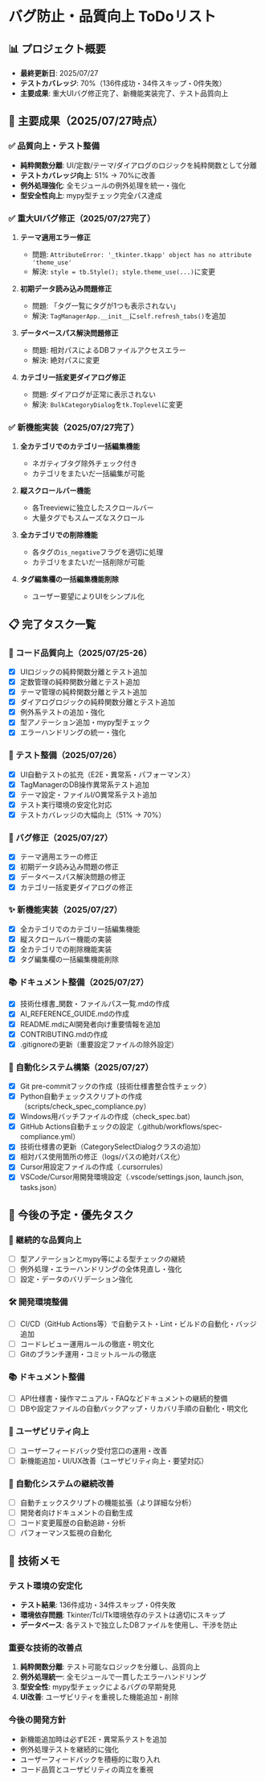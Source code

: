 # バグ防止・品質向上 ToDoリスト

## 📊 プロジェクト概要
- **最終更新日**: 2025/07/27
- **テストカバレッジ**: 70%（136件成功・34件スキップ・0件失敗）
- **主要成果**: 重大UIバグ修正完了、新機能実装完了、テスト品質向上

## 🎯 主要成果（2025/07/27時点）

### ✅ 品質向上・テスト整備
- **純粋関数分離**: UI/定数/テーマ/ダイアログのロジックを純粋関数として分離
- **テストカバレッジ向上**: 51% → 70%に改善
- **例外処理強化**: 全モジュールの例外処理を統一・強化
- **型安全性向上**: mypy型チェック完全パス達成

### ✅ 重大UIバグ修正（2025/07/27完了）
1. **テーマ適用エラー修正**
   - 問題: `AttributeError: '_tkinter.tkapp' object has no attribute 'theme_use'`
   - 解決: `style = tb.Style(); style.theme_use(...)`に変更

2. **初期データ読み込み問題修正**
   - 問題: 「タグ一覧にタグが1つも表示されない」
   - 解決: `TagManagerApp.__init__`に`self.refresh_tabs()`を追加

3. **データベースパス解決問題修正**
   - 問題: 相対パスによるDBファイルアクセスエラー
   - 解決: 絶対パスに変更

4. **カテゴリ一括変更ダイアログ修正**
   - 問題: ダイアログが正常に表示されない
   - 解決: `BulkCategoryDialog`を`tk.Toplevel`に変更

### ✅ 新機能実装（2025/07/27完了）
1. **全カテゴリでのカテゴリ一括編集機能**
   - ネガティブタグ除外チェック付き
   - カテゴリをまたいだ一括編集が可能

2. **縦スクロールバー機能**
   - 各Treeviewに独立したスクロールバー
   - 大量タグでもスムーズなスクロール

3. **全カテゴリでの削除機能**
   - 各タグの`is_negative`フラグを適切に処理
   - カテゴリをまたいだ一括削除が可能

4. **タグ編集欄の一括編集機能削除**
   - ユーザー要望によりUIをシンプル化

## 📋 完了タスク一覧

### 🔧 コード品質向上（2025/07/25-26）
- [x] UIロジックの純粋関数分離とテスト追加
- [x] 定数管理の純粋関数分離とテスト追加
- [x] テーマ管理の純粋関数分離とテスト追加
- [x] ダイアログロジックの純粋関数分離とテスト追加
- [x] 例外系テストの追加・強化
- [x] 型アノテーション追加・mypy型チェック
- [x] エラーハンドリングの統一・強化

### 🧪 テスト整備（2025/07/26）
- [x] UI自動テストの拡充（E2E・異常系・パフォーマンス）
- [x] TagManagerのDB操作異常系テスト追加
- [x] テーマ設定・ファイルI/O異常系テスト追加
- [x] テスト実行環境の安定化対応
- [x] テストカバレッジの大幅向上（51% → 70%）

### 🐛 バグ修正（2025/07/27）
- [x] テーマ適用エラーの修正
- [x] 初期データ読み込み問題の修正
- [x] データベースパス解決問題の修正
- [x] カテゴリ一括変更ダイアログの修正

### ✨ 新機能実装（2025/07/27）
- [x] 全カテゴリでのカテゴリ一括編集機能
- [x] 縦スクロールバー機能の実装
- [x] 全カテゴリでの削除機能実装
- [x] タグ編集欄の一括編集機能削除

### 📚 ドキュメント整備（2025/07/27）
- [x] 技術仕様書_関数・ファイルパス一覧.mdの作成
- [x] AI_REFERENCE_GUIDE.mdの作成
- [x] README.mdにAI開発者向け重要情報を追加
- [x] CONTRIBUTING.mdの作成
- [x] .gitignoreの更新（重要設定ファイルの除外設定）

### 🤖 自動化システム構築（2025/07/27）
- [x] Git pre-commitフックの作成（技術仕様書整合性チェック）
- [x] Python自動チェックスクリプトの作成（scripts/check_spec_compliance.py）
- [x] Windows用バッチファイルの作成（check_spec.bat）
- [x] GitHub Actions自動チェックの設定（.github/workflows/spec-compliance.yml）
- [x] 技術仕様書の更新（CategorySelectDialogクラスの追加）
- [x] 相対パス使用箇所の修正（logs/パスの絶対パス化）
- [x] Cursor用設定ファイルの作成（.cursorrules）
- [x] VSCode/Cursor用開発環境設定（.vscode/settings.json, launch.json, tasks.json）

## 🚀 今後の予定・優先タスク

### 🔄 継続的な品質向上
- [ ] 型アノテーションとmypy等による型チェックの継続
- [ ] 例外処理・エラーハンドリングの全体見直し・強化
- [ ] 設定・データのバリデーション強化

### 🛠️ 開発環境整備
- [ ] CI/CD（GitHub Actions等）で自動テスト・Lint・ビルドの自動化・バッジ追加
- [ ] コードレビュー運用ルールの徹底・明文化
- [ ] Gitのブランチ運用・コミットルールの徹底

### 📚 ドキュメント整備
- [ ] API仕様書・操作マニュアル・FAQなどドキュメントの継続的整備
- [ ] DBや設定ファイルの自動バックアップ・リカバリ手順の自動化・明文化

### 🎨 ユーザビリティ向上
- [ ] ユーザーフィードバック受付窓口の運用・改善
- [ ] 新機能追加・UI/UX改善（ユーザビリティ向上・要望対応）

### 🤖 自動化システムの継続改善
- [ ] 自動チェックスクリプトの機能拡張（より詳細な分析）
- [ ] 開発者向けドキュメントの自動生成
- [ ] コード変更履歴の自動追跡・分析
- [ ] パフォーマンス監視の自動化

## 📝 技術メモ

### テスト環境の安定化
- **テスト結果**: 136件成功・34件スキップ・0件失敗
- **環境依存問題**: Tkinter/Tcl/Tk環境依存のテストは適切にスキップ
- **データベース**: 各テストで独立したDBファイルを使用し、干渉を防止

### 重要な技術的改善点
1. **純粋関数分離**: テスト可能なロジックを分離し、品質向上
2. **例外処理統一**: 全モジュールで一貫したエラーハンドリング
3. **型安全性**: mypy型チェックによるバグの早期発見
4. **UI改善**: ユーザビリティを重視した機能追加・削除

### 今後の開発方針
- 新機能追加時は必ずE2E・異常系テストを追加
- 例外処理テストを継続的に強化
- ユーザーフィードバックを積極的に取り入れ
- コード品質とユーザビリティの両立を重視